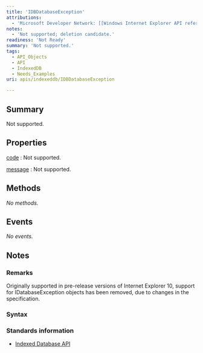 ```yaml
---
title: 'IDBDatabaseException'
attributions:
  - 'Microsoft Developer Network: [[Windows Internet Explorer API reference](http://msdn.microsoft.com/en-us/library/ie/hh828809%28v=vs.85%29.aspx) Article]'
notes:
  - 'Not supported; deletion candidate.'
readiness: 'Not Ready'
summary: 'Not supported.'
tags:
  - API_Objects
  - API
  - IndexedDB
  - Needs_Examples
uri: apis/indexeddb/IDBDatabaseException

---
```

## Summary

Not supported.

## Properties

[code](/apis/indexeddb/IDBDatabaseException/code)
:   Not supported.

[message](/apis/indexeddb/IDBDatabaseException/message)
:   Not supported.

## Methods

*No methods.*

## Events

*No events.*

## Notes

### Remarks

Originally supported in pre-release versions of Internet Explorer 10, support for IDatabaseException objects has been removed, due to changes in the specification.

### Syntax

### Standards information

-   [Indexed Database API](http://go.microsoft.com/fwlink/p/?LinkId=224519)

